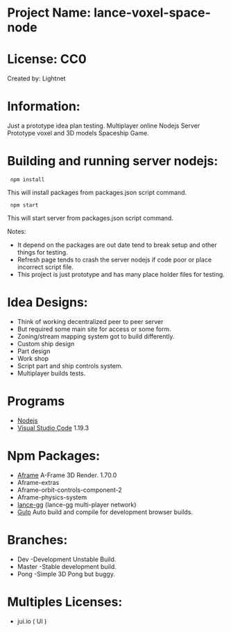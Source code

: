 
# Project Name: lance-voxel-space-node

# License: CC0

Created by: Lightnet

# Information: 
  Just a prototype idea plan testing. Multiplayer online Nodejs Server Prototype voxel and 3D models Spaceship Game.

# Building and running server nodejs:

```
 npm install

```
This will install packages from packages.json script command.

```
 npm start

```
This will start server from packages.json script command.

Notes:
 * It depend on the packages are out date tend to break setup and other things for testing.
 * Refresh page tends to crash the server nodejs if code poor or place incorrect script file.
 * This project is just prototype and has many place holder files for testing.

# Idea Designs:
 * Think of working decentralized peer to peer server
 * But required some main site for access or some form.
 * Zoning/stream mapping system got to build differently.
 * Custom ship design
 * Part design
 * Work shop
 * Script part and ship controls system.
 * Multiplayer builds tests.

# Programs
 * [Nodejs](https://nodejs.org) 
 * [Visual Studio Code](https://code.visualstudio.com/) 1.19.3

# Npm Packages:
 * [Aframe](https://aframe.io/) A-Frame 3D Render. 1.70.0
 * Aframe-extras
 * Aframe-orbit-controls-component-2
 * Aframe-physics-system
 * [lance-gg](https://github.com/lance-gg/lance)  (lance-gg multi-player network)
 * [Gulp](https://gulpjs.com/) Auto build and compile for development browser builds.

# Branches:
 * Dev -Development Unstable Build.
 * Master -Stable development build.
 * Pong -Simple 3D Pong but buggy.

# Multiples Licenses:
 * jui.io ( UI  )